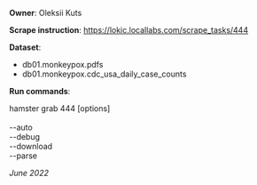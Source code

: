 **Owner**: Oleksii Kuts

**Scrape instruction**: https://lokic.locallabs.com/scrape_tasks/444

**Dataset**:

- db01.monkeypox.pdfs
- db01.monkeypox.cdc_usa_daily_case_counts

**Run commands**:

hamster grab 444 [options]
<br><br>--auto
<br>--debug
<br>--download
<br>--parse

_June 2022_
